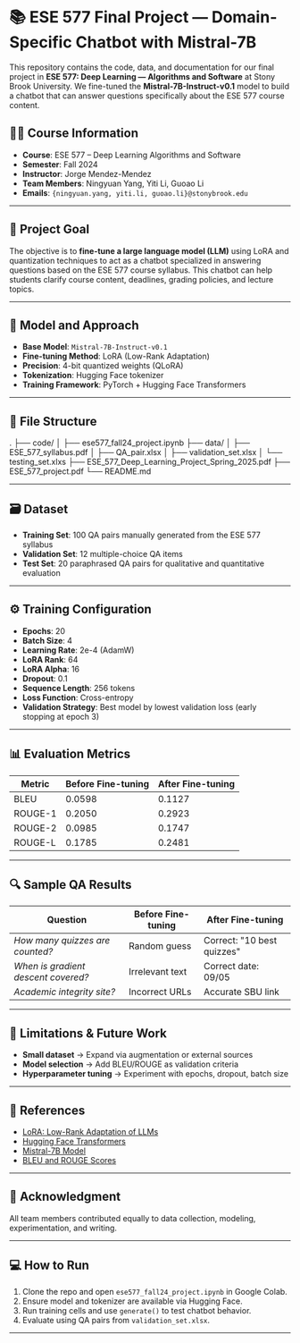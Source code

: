 # 📚 ESE 577 Final Project — Domain-Specific Chatbot with Mistral-7B

This repository contains the code, data, and documentation for our final project in **ESE 577: Deep Learning — Algorithms and Software** at Stony Brook University. We fine-tuned the **Mistral-7B-Instruct-v0.1** model to build a chatbot that can answer questions specifically about the ESE 577 course content.

## 👨‍🏫 Course Information

- **Course**: ESE 577 – Deep Learning Algorithms and Software  
- **Semester**: Fall 2024  
- **Instructor**: Jorge Mendez-Mendez  
- **Team Members**: Ningyuan Yang, Yiti Li, Guoao Li  
- **Emails**: `{ningyuan.yang, yiti.li, guoao.li}@stonybrook.edu`

---

## 🎯 Project Goal

The objective is to **fine-tune a large language model (LLM)** using LoRA and quantization techniques to act as a chatbot specialized in answering questions based on the ESE 577 course syllabus. This chatbot can help students clarify course content, deadlines, grading policies, and lecture topics.

---

## 🧠 Model and Approach

- **Base Model**: `Mistral-7B-Instruct-v0.1`  
- **Fine-tuning Method**: LoRA (Low-Rank Adaptation)  
- **Precision**: 4-bit quantized weights (QLoRA)  
- **Tokenization**: Hugging Face tokenizer  
- **Training Framework**: PyTorch + Hugging Face Transformers

---

## 📁 File Structure
.
├── code/
│ ├── ese577_fall24_project.ipynb
├── data/
│ ├── ESE_577_syllabus.pdf
│ ├── QA_pair.xlsx
│ ├── validation_set.xlsx
│ └── testing_set.xlxs
├── ESE_577_Deep_Learning_Project_Spring_2025.pdf
├── ESE_577_project.pdf
└── README.md

---

## 🗃️ Dataset

- **Training Set**: 100 QA pairs manually generated from the ESE 577 syllabus
- **Validation Set**: 12 multiple-choice QA items
- **Test Set**: 20 paraphrased QA pairs for qualitative and quantitative evaluation

---

## ⚙️ Training Configuration

- **Epochs**: 20
- **Batch Size**: 4
- **Learning Rate**: 2e-4 (AdamW)
- **LoRA Rank**: 64
- **LoRA Alpha**: 16
- **Dropout**: 0.1
- **Sequence Length**: 256 tokens
- **Loss Function**: Cross-entropy
- **Validation Strategy**: Best model by lowest validation loss (early stopping at epoch 3)

---

## 📊 Evaluation Metrics

| Metric        | Before Fine-tuning | After Fine-tuning |
|---------------|--------------------|-------------------|
| BLEU          | 0.0598             | 0.1127            |
| ROUGE-1       | 0.2050             | 0.2923            |
| ROUGE-2       | 0.0985             | 0.1747            |
| ROUGE-L       | 0.1785             | 0.2481            |

---

## 🔍 Sample QA Results

| Question | Before Fine-tuning | After Fine-tuning |
|----------|--------------------|-------------------|
| *How many quizzes are counted?* | Random guess | Correct: "10 best quizzes" |
| *When is gradient descent covered?* | Irrelevant text | Correct date: 09/05 |
| *Academic integrity site?* | Incorrect URLs | Accurate SBU link |

---

## 🚧 Limitations & Future Work

- **Small dataset** → Expand via augmentation or external sources  
- **Model selection** → Add BLEU/ROUGE as validation criteria  
- **Hyperparameter tuning** → Experiment with epochs, dropout, batch size

---

## 🧾 References

- [LoRA: Low-Rank Adaptation of LLMs](https://arxiv.org/abs/2106.09685)  
- [Hugging Face Transformers](https://huggingface.co/docs/transformers)  
- [Mistral-7B Model](https://huggingface.co/mistralai/Mistral-7B-Instruct-v0.1)  
- [BLEU and ROUGE Scores](https://www.aclweb.org/anthology/W04-1013/)

---

## 📎 Acknowledgment

All team members contributed equally to data collection, modeling, experimentation, and writing.

---

## 💻 How to Run

1. Clone the repo and open `ese577_fall24_project.ipynb` in Google Colab.
2. Ensure model and tokenizer are available via Hugging Face.
3. Run training cells and use `generate()` to test chatbot behavior.
4. Evaluate using QA pairs from `validation_set.xlsx`.

---
